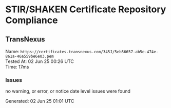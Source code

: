 # STIR/SHAKEN Certificate Repository Compliance

## TransNexus

Name: `https://certificates.transnexus.com/345J/5eb56657-ab5e-474e-861a-46a559be6e03.pem`\
Tested At: 02 Jun 25 00:26 UTC\
Time: 17ms

### Issues

no warning, or error, or notice date level issues were found

Generated: 02 Jun 25 01:01 UTC